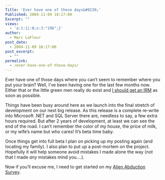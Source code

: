```yaml
---
Title: 'Ever have one of those days&#8230;'
Published: 2004-11-09 18:17:00
Excerpt: ""
views:
  - 'a:1:{i:0;s:3:"196";}'
author:
  - Marc LaFleur
post_date:
  - 2004-11-09 18:17:00
post_excerpt:
  - ""
permalink:
  - /ever-have-one-of-those-days/
---
```

<div class="Section1"> <p>Ever have one of those days where you can&rsquo;t seem to remember where you put your&nbsp;brain? Well, I&rsquo;ve been having one for the last few months now. Either that or the little green men really do exist and <a href="http://www.abduct.com/irm.htm" target="_blank">I should get an IRM</a> as soon as possible.</p> <p>Things have been busy around here as we launch into the final stretch of development on our next big release. As this release is a complete re-write into Microsoft .NET and SQL Server there are, needless to say, a few extra hours required. But after 2 years of development, at least we can see the end of the road. I can&rsquo;t remember the color of my house, the price of milk, or my wife&rsquo;s name but who cares! It&rsquo;s beta time baby.</p> <p>Once things get into full beta I plan on picking up my posting again (and locating my family). I also plan to put up a post-mortem on the project. Hopefully it will help someone avoid mistakes I made alone the way (not that I made <i><span style='font-style:italic'>any</span></i> mistakes mind you&hellip;.).</p> <p>Now if you&rsquo;ll excuse me, I need to get started on my <a href="http://www.abduct.com/survey.htm" target="_blank">Alien Abduction Survey</a>.</p></div>
